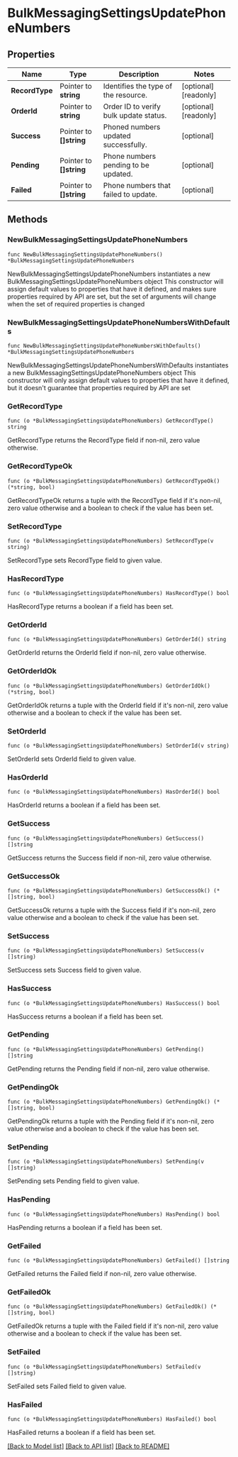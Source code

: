 # BulkMessagingSettingsUpdatePhoneNumbers

## Properties

Name | Type | Description | Notes
------------ | ------------- | ------------- | -------------
**RecordType** | Pointer to **string** | Identifies the type of the resource. | [optional] [readonly] 
**OrderId** | Pointer to **string** | Order ID to verify bulk update status. | [optional] [readonly] 
**Success** | Pointer to **[]string** | Phoned numbers updated successfully. | [optional] 
**Pending** | Pointer to **[]string** | Phone numbers pending to be updated. | [optional] 
**Failed** | Pointer to **[]string** | Phone numbers that failed to update. | [optional] 

## Methods

### NewBulkMessagingSettingsUpdatePhoneNumbers

`func NewBulkMessagingSettingsUpdatePhoneNumbers() *BulkMessagingSettingsUpdatePhoneNumbers`

NewBulkMessagingSettingsUpdatePhoneNumbers instantiates a new BulkMessagingSettingsUpdatePhoneNumbers object
This constructor will assign default values to properties that have it defined,
and makes sure properties required by API are set, but the set of arguments
will change when the set of required properties is changed

### NewBulkMessagingSettingsUpdatePhoneNumbersWithDefaults

`func NewBulkMessagingSettingsUpdatePhoneNumbersWithDefaults() *BulkMessagingSettingsUpdatePhoneNumbers`

NewBulkMessagingSettingsUpdatePhoneNumbersWithDefaults instantiates a new BulkMessagingSettingsUpdatePhoneNumbers object
This constructor will only assign default values to properties that have it defined,
but it doesn't guarantee that properties required by API are set

### GetRecordType

`func (o *BulkMessagingSettingsUpdatePhoneNumbers) GetRecordType() string`

GetRecordType returns the RecordType field if non-nil, zero value otherwise.

### GetRecordTypeOk

`func (o *BulkMessagingSettingsUpdatePhoneNumbers) GetRecordTypeOk() (*string, bool)`

GetRecordTypeOk returns a tuple with the RecordType field if it's non-nil, zero value otherwise
and a boolean to check if the value has been set.

### SetRecordType

`func (o *BulkMessagingSettingsUpdatePhoneNumbers) SetRecordType(v string)`

SetRecordType sets RecordType field to given value.

### HasRecordType

`func (o *BulkMessagingSettingsUpdatePhoneNumbers) HasRecordType() bool`

HasRecordType returns a boolean if a field has been set.

### GetOrderId

`func (o *BulkMessagingSettingsUpdatePhoneNumbers) GetOrderId() string`

GetOrderId returns the OrderId field if non-nil, zero value otherwise.

### GetOrderIdOk

`func (o *BulkMessagingSettingsUpdatePhoneNumbers) GetOrderIdOk() (*string, bool)`

GetOrderIdOk returns a tuple with the OrderId field if it's non-nil, zero value otherwise
and a boolean to check if the value has been set.

### SetOrderId

`func (o *BulkMessagingSettingsUpdatePhoneNumbers) SetOrderId(v string)`

SetOrderId sets OrderId field to given value.

### HasOrderId

`func (o *BulkMessagingSettingsUpdatePhoneNumbers) HasOrderId() bool`

HasOrderId returns a boolean if a field has been set.

### GetSuccess

`func (o *BulkMessagingSettingsUpdatePhoneNumbers) GetSuccess() []string`

GetSuccess returns the Success field if non-nil, zero value otherwise.

### GetSuccessOk

`func (o *BulkMessagingSettingsUpdatePhoneNumbers) GetSuccessOk() (*[]string, bool)`

GetSuccessOk returns a tuple with the Success field if it's non-nil, zero value otherwise
and a boolean to check if the value has been set.

### SetSuccess

`func (o *BulkMessagingSettingsUpdatePhoneNumbers) SetSuccess(v []string)`

SetSuccess sets Success field to given value.

### HasSuccess

`func (o *BulkMessagingSettingsUpdatePhoneNumbers) HasSuccess() bool`

HasSuccess returns a boolean if a field has been set.

### GetPending

`func (o *BulkMessagingSettingsUpdatePhoneNumbers) GetPending() []string`

GetPending returns the Pending field if non-nil, zero value otherwise.

### GetPendingOk

`func (o *BulkMessagingSettingsUpdatePhoneNumbers) GetPendingOk() (*[]string, bool)`

GetPendingOk returns a tuple with the Pending field if it's non-nil, zero value otherwise
and a boolean to check if the value has been set.

### SetPending

`func (o *BulkMessagingSettingsUpdatePhoneNumbers) SetPending(v []string)`

SetPending sets Pending field to given value.

### HasPending

`func (o *BulkMessagingSettingsUpdatePhoneNumbers) HasPending() bool`

HasPending returns a boolean if a field has been set.

### GetFailed

`func (o *BulkMessagingSettingsUpdatePhoneNumbers) GetFailed() []string`

GetFailed returns the Failed field if non-nil, zero value otherwise.

### GetFailedOk

`func (o *BulkMessagingSettingsUpdatePhoneNumbers) GetFailedOk() (*[]string, bool)`

GetFailedOk returns a tuple with the Failed field if it's non-nil, zero value otherwise
and a boolean to check if the value has been set.

### SetFailed

`func (o *BulkMessagingSettingsUpdatePhoneNumbers) SetFailed(v []string)`

SetFailed sets Failed field to given value.

### HasFailed

`func (o *BulkMessagingSettingsUpdatePhoneNumbers) HasFailed() bool`

HasFailed returns a boolean if a field has been set.


[[Back to Model list]](../README.md#documentation-for-models) [[Back to API list]](../README.md#documentation-for-api-endpoints) [[Back to README]](../README.md)


